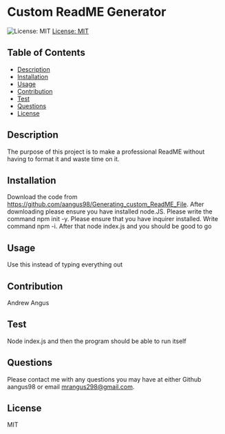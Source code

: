# Custom ReadME Generator 

![License: MIT](https://img.shields.io/badge/License-MIT-yellow.svg)
[License: MIT](https://opensource.org/licenses/MIT)

## Table of Contents 
- [Description](#description)
- [Installation](#installation)
- [Usage](#usage)
- [Contribution](#contribution)
- [Test](#test)
- [Questions](#questions)
- [License](#license)

        

## Description 

The purpose of this project is to make a professional ReadME without having to format it and waste time on it. 

## Installation 

Download the code from https://github.com/aangus98/Generating_custom_ReadME_File. After downloading please ensure you have installed node.JS. Please write the command npm init -y. Please ensure that you have inquirer installed. Write command npm -i. After that node index.js and you should be good to go 

## Usage 

Use this instead of typing everything out 

## Contribution 

Andrew Angus 

## Test 

Node index.js and then the program should be able to run itself 

## Questions

Please contact me with any questions you may have at either Github aangus98 or email mrangus298@gmail.com.

## License 

MIT 
